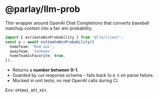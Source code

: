 # @parlay/llm-prob

Thin wrapper around OpenAI Chat Completions that converts baseball matchup context into a fair win probability.

```ts
import { estimateWinProbability } from '@llm/client';
const p = await estimateWinProbability({
  homeTeam: 'Red Sox',
  awayTeam: 'Yankees',
  homeTeamIsFavorite: true,
});
```

* Returns a **number between 0-1**.
* Guarded by `zod` response schema – falls back to `0.5` on parse failure.
* Mocked in unit tests; no real OpenAI calls during CI.

Env: `OPENAI_API_KEY`.
